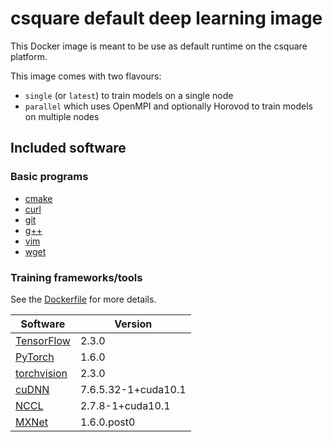 # csquare default deep learning image

This Docker image is meant to be use as default runtime on the csquare platform.

This image comes with two flavours:

- `single` (or `latest`) to train models on a single node
- `parallel` which uses OpenMPI and optionally Horovod to train models on multiple nodes

## Included software

### Basic programs

- [cmake](https://cmake.org)
- [curl](https://curl.se)
- [git](https://git-scm.com)
- [g++](https://gcc.gnu.org)
- [vim](https://www.vim.org)
- [wget](https://www.gnu.org/software/wget)

### Training frameworks/tools

See the [Dockerfile](./Dockerfile) for more details.

| Software                                    | Version             |
| ------------------------------------------- | ------------------- |
| [TensorFlow](https://www.tensorflow.org)    | 2.3.0               |
| [PyTorch](https://pytorch.org)              | 1.6.0               |
| [torchvision](https://pytorch.org/vision)   | 2.3.0               |
| [cuDNN](https://developer.nvidia.com/cudnn) | 7.6.5.32-1+cuda10.1 |
| [NCCL](https://developer.nvidia.com/nccl)   | 2.7.8-1+cuda10.1    |
| [MXNet](https://mxnet.apache.org)           | 1.6.0.post0         |
